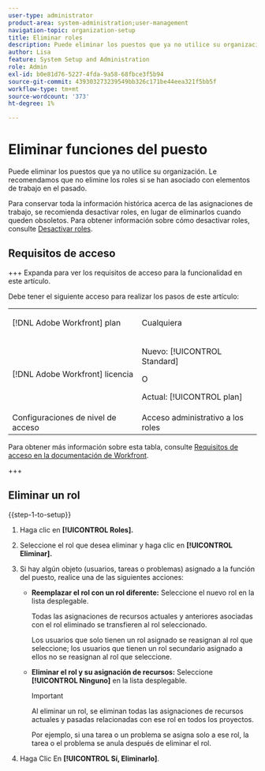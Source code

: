 ```yaml
---
user-type: administrator
product-area: system-administration;user-management
navigation-topic: organization-setup
title: Eliminar roles
description: Puede eliminar los puestos que ya no utilice su organización. Le recomendamos que no elimine los roles si se han asociado con elementos de trabajo en el pasado. Para conservar toda la información histórica acerca de las asignaciones de trabajo, se recomienda desactivar roles, en lugar de eliminarlos cuando queden obsoletos. Para obtener información sobre la desactivación de funciones, consulte Desactivar funciones del puesto.
author: Lisa
feature: System Setup and Administration
role: Admin
exl-id: b0e81d76-5227-4fda-9a58-68fbce3f5b94
source-git-commit: 439303273239549bb326c171be44eea321f5bb5f
workflow-type: tm+mt
source-wordcount: '373'
ht-degree: 1%

---
```


# Eliminar funciones del puesto

Puede eliminar los puestos que ya no utilice su organización. Le recomendamos que no elimine los roles si se han asociado con elementos de trabajo en el pasado.

Para conservar toda la información histórica acerca de las asignaciones de trabajo, se recomienda desactivar roles, en lugar de eliminarlos cuando queden obsoletos. Para obtener información sobre cómo desactivar roles, consulte [Desactivar roles](../../../administration-and-setup/set-up-workfront/organizational-setup/deactivate-job-roles.md).

## Requisitos de acceso

+++ Expanda para ver los requisitos de acceso para la funcionalidad en este artículo.

Debe tener el siguiente acceso para realizar los pasos de este artículo:

<table style="table-layout:auto"> 
 <col> 
 <col> 
 <tbody> 
  <tr> 
   <td role="rowheader">[!DNL Adobe Workfront] plan</td> 
   <td> <p>Cualquiera </p> </td> 
  </tr> 
  <tr> 
   <td role="rowheader">[!DNL Adobe Workfront] licencia</td> 
   <td>
   <p>Nuevo: [!UICONTROL Standard]</p>
   <p>O</p>
   <p>Actual: [!UICONTROL plan]</p></td> 
  </tr> 
  <tr> 
   <td role="rowheader">Configuraciones de nivel de acceso</td> 
   <td>Acceso administrativo a los roles</td> 
  </tr> 
 </tbody> 
</table>

Para obtener más información sobre esta tabla, consulte [Requisitos de acceso en la documentación de Workfront](/help/quicksilver/administration-and-setup/add-users/access-levels-and-object-permissions/access-level-requirements-in-documentation.md).

+++

## Eliminar un rol

<!--
<p data-mc-conditions="QuicksilverOrClassic.Draft mode">(NOTE: this moved from create and manage job roles)</p>
-->

{{step-1-to-setup}}

1. Haga clic en **[!UICONTROL Roles].**
1. Seleccione el rol que desea eliminar y haga clic en **[!UICONTROL Eliminar].**
1. Si hay algún objeto (usuarios, tareas o problemas) asignado a la función del puesto, realice una de las siguientes acciones:

   * **Reemplazar el rol con un rol diferente:** Seleccione el nuevo rol en la lista desplegable.

     Todas las asignaciones de recursos actuales y anteriores asociadas con el rol eliminado se transfieren al rol seleccionado.

     Los usuarios que solo tienen un rol asignado se reasignan al rol que seleccione; los usuarios que tienen un rol secundario asignado a ellos no se reasignan al rol que seleccione.

   * **Eliminar el rol y su asignación de recursos:** Seleccione **[!UICONTROL Ninguno]** en la lista desplegable.

     >[!IMPORTANT]
     >
     >Al eliminar un rol, se eliminan todas las asignaciones de recursos actuales y pasadas relacionadas con ese rol en todos los proyectos.

     &#x200B;Por ejemplo, si una tarea o un problema se asigna solo a ese rol, la tarea o el problema se anula después de eliminar el rol.

1. Haga Clic En **[!UICONTROL Sí, Eliminarlo]**.

